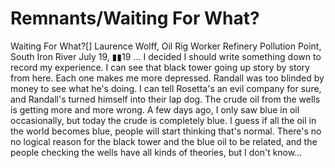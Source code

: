 # Remnants/Waiting For What?

Waiting For What?[]
Laurence Wolff, Oil Rig Worker
Refinery Pollution Point, South Iron River
July 19, ▮▮19
... I decided I should write something down to record my experience. I can see that black tower going up story by story from here. Each one makes me more depressed. Randall was too blinded by money to see what he's doing. I can tell Rosetta's an evil company for sure, and Randall's turned himself into their lap dog.
The crude oil from the wells is getting more and more wrong. A few days ago, I only saw blue in oil occasionally, but today the crude is completely blue. I guess if all the oil in the world becomes blue, people will start thinking that's normal.
There's no no logical reason for the black tower and the blue oil to be related, and the people checking the wells have all kinds of theories, but I don't know...
